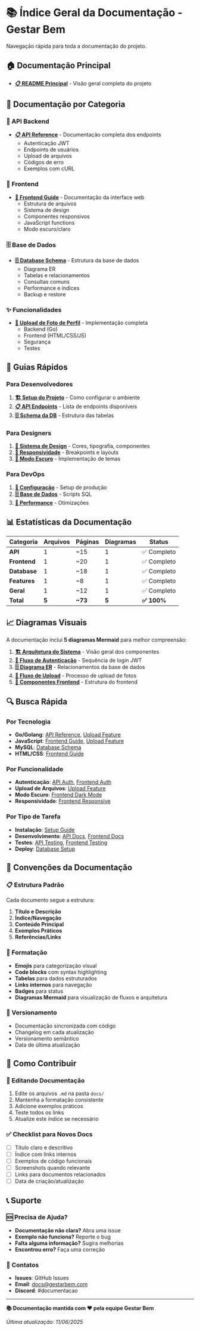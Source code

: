 # 📚 Índice Geral da Documentação - Gestar Bem

Navegação rápida para toda a documentação do projeto.

## 🏠 Documentação Principal
- **[📋 README Principal](README.md)** - Visão geral completa do projeto

## 📖 Documentação por Categoria

### 🔧 API Backend
- **[📋 API Reference](api/README.md)** - Documentação completa dos endpoints
  - Autenticação JWT
  - Endpoints de usuários
  - Upload de arquivos
  - Códigos de erro
  - Exemplos com cURL

### 🎨 Frontend
- **[🎨 Frontend Guide](frontend/README.md)** - Documentação da interface web
  - Estrutura de arquivos
  - Sistema de design
  - Componentes responsivos
  - JavaScript functions
  - Modo escuro/claro

### 🗄️ Base de Dados
- **[🗄️ Database Schema](database/README.md)** - Estrutura da base de dados
  - Diagrama ER
  - Tabelas e relacionamentos
  - Consultas comuns
  - Performance e índices
  - Backup e restore

### ✨ Funcionalidades
- **[📸 Upload de Foto de Perfil](features/UPLOAD_FOTO_PERFIL.md)** - Implementação completa
  - Backend (Go)
  - Frontend (HTML/CSS/JS)
  - Segurança
  - Testes

## 🚀 Guias Rápidos

### Para Desenvolvedores
1. **[🏗️ Setup do Projeto](README.md#-início-rápido)** - Como configurar o ambiente
2. **[📋 API Endpoints](api/README.md#-usuários)** - Lista de endpoints disponíveis
3. **[🗄️ Schema da DB](database/README.md#-tabelas)** - Estrutura das tabelas

### Para Designers
1. **[🎨 Sistema de Design](frontend/README.md#-sistema-de-design)** - Cores, tipografia, componentes
2. **[📱 Responsividade](frontend/README.md#-responsividade)** - Breakpoints e layouts
3. **[🌙 Modo Escuro](frontend/README.md#-modo-escuro)** - Implementação de temas

### Para DevOps
1. **[🔧 Configuração](README.md#-instalação)** - Setup de produção
2. **[🗄️ Base de Dados](database/README.md#-scripts-de-instalação)** - Scripts SQL
3. **[🚀 Performance](database/README.md#-performance)** - Otimizações

## 📊 Estatísticas da Documentação

| Categoria | Arquivos | Páginas | Diagramas | Status |
|-----------|----------|---------|-----------|--------|
| **API** | 1 | ~15 | 1 | ✅ Completo |
| **Frontend** | 1 | ~20 | 1 | ✅ Completo |
| **Database** | 1 | ~18 | 1 | ✅ Completo |
| **Features** | 1 | ~8 | 1 | ✅ Completo |
| **Geral** | 1 | ~12 | 1 | ✅ Completo |
| **Total** | **5** | **~73** | **5** | **✅ 100%** |

## 📈 Diagramas Visuais

A documentação inclui **5 diagramas Mermaid** para melhor compreensão:

1. **[🏗️ Arquitetura do Sistema](README.md#-arquitetura)** - Visão geral dos componentes
2. **[🔐 Fluxo de Autenticação](api/README.md#-autenticação)** - Sequência de login JWT
3. **[🗄️ Diagrama ER](database/README.md#-diagrama-er)** - Relacionamentos da base de dados
4. **[📸 Fluxo de Upload](features/UPLOAD_FOTO_PERFIL.md#-fluxo-do-upload)** - Processo de upload de fotos
5. **[🧩 Componentes Frontend](frontend/README.md#-arquitetura-de-componentes)** - Estrutura do frontend

## 🔍 Busca Rápida

### Por Tecnologia
- **Go/Golang**: [API Reference](api/README.md), [Upload Feature](features/UPLOAD_FOTO_PERFIL.md)
- **JavaScript**: [Frontend Guide](frontend/README.md), [Upload Feature](features/UPLOAD_FOTO_PERFIL.md)
- **MySQL**: [Database Schema](database/README.md)
- **HTML/CSS**: [Frontend Guide](frontend/README.md)

### Por Funcionalidade
- **Autenticação**: [API Auth](api/README.md#-autenticação), [Frontend Auth](frontend/README.md#-autenticação)
- **Upload de Arquivos**: [Upload Feature](features/UPLOAD_FOTO_PERFIL.md)
- **Modo Escuro**: [Frontend Dark Mode](frontend/README.md#-modo-escuro)
- **Responsividade**: [Frontend Responsive](frontend/README.md#-responsividade)

### Por Tipo de Tarefa
- **Instalação**: [Setup Guide](README.md#-instalação)
- **Desenvolvimento**: [API Docs](api/README.md), [Frontend Docs](frontend/README.md)
- **Testes**: [API Testing](api/README.md#-exemplos-com-curl), [Frontend Testing](frontend/README.md#-testes)
- **Deploy**: [Database Setup](database/README.md#-scripts-de-instalação)

## 📝 Convenções da Documentação

### 📋 Estrutura Padrão
Cada documento segue a estrutura:
1. **Título e Descrição**
2. **Índice/Navegação**
3. **Conteúdo Principal**
4. **Exemplos Práticos**
5. **Referências/Links**

### 🎨 Formatação
- **Emojis** para categorização visual
- **Code blocks** com syntax highlighting
- **Tabelas** para dados estruturados
- **Links internos** para navegação
- **Badges** para status
- **Diagramas Mermaid** para visualização de fluxos e arquitetura

### 🔄 Versionamento
- Documentação sincronizada com código
- Changelog em cada atualização
- Versionamento semântico
- Data de última atualização

## 🤝 Como Contribuir

### 📝 Editando Documentação
1. Edite os arquivos `.md` na pasta `docs/`
2. Mantenha a formatação consistente
3. Adicione exemplos práticos
4. Teste todos os links
5. Atualize este índice se necessário

### ✅ Checklist para Novos Docs
- [ ] Título claro e descritivo
- [ ] Índice com links internos
- [ ] Exemplos de código funcionais
- [ ] Screenshots quando relevante
- [ ] Links para documentos relacionados
- [ ] Data de criação/atualização

## 📞 Suporte

### 🆘 Precisa de Ajuda?
- **Documentação não clara?** Abra uma issue
- **Exemplo não funciona?** Reporte o bug
- **Falta alguma informação?** Sugira melhorias
- **Encontrou erro?** Faça uma correção

### 📧 Contatos
- **Issues**: GitHub Issues
- **Email**: docs@gestarbem.com
- **Discord**: #documentacao

---

**📚 Documentação mantida com ❤️ pela equipe Gestar Bem**

*Última atualização: 11/06/2025* 